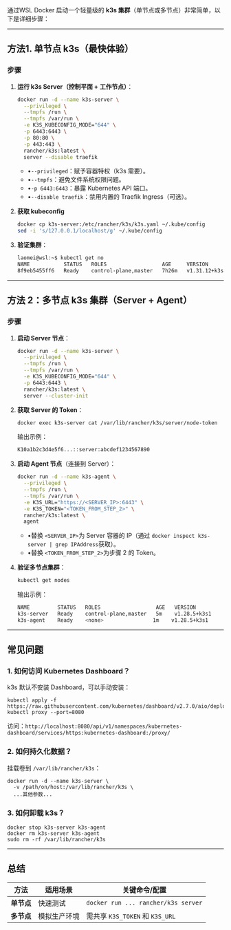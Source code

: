 通过WSL Docker 启动一个轻量级的 **k3s 集群**（单节点或多节点）非常简单，以下是详细步骤：

------

## 方法1. 单节点 k3s（最快体验）

### **步骤**

1. **运行 k3s Server（控制平面 + 工作节点）**：

   ```bash
   docker run -d --name k3s-server \
     --privileged \
     --tmpfs /run \
     --tmpfs /var/run \
     -e K3S_KUBECONFIG_MODE="644" \
     -p 6443:6443 \
     -p 80:80 \
     -p 443:443 \
     rancher/k3s:latest \
     server --disable traefik
   ```

   - •`--privileged`：赋予容器特权（k3s 需要）。
   - •`--tmpfs`：避免文件系统权限问题。
   - •`-p 6443:6443`：暴露 Kubernetes API 端口。
   - •`--disable traefik`：禁用内置的 Traefik Ingress（可选）。

   

2. **获取 kubeconfig**

   ```bash
   docker cp k3s-server:/etc/rancher/k3s/k3s.yaml ~/.kube/config
   sed -i 's/127.0.0.1/localhost/g' ~/.kube/config
   ```

   

3. **验证集群**：

   ```bash
   laomei@wsl:~$ kubectl get no
   NAME           STATUS   ROLES                  AGE     VERSION
   8f9eb5455ff6   Ready    control-plane,master   7h26m   v1.31.12+k3s1
   ```

   

   

------

## **方法 2：多节点 k3s 集群（Server + Agent）**

### **步骤**

1. **启动 Server 节点**： 

   ```bash
   docker run -d --name k3s-server \
     --privileged \
     --tmpfs /run \
     --tmpfs /var/run \
     -e K3S_KUBECONFIG_MODE="644" \
     -p 6443:6443 \
     rancher/k3s:latest \
     server --cluster-init
   ```

   

2. **获取 Server 的 Token**：

   ```bash
   docker exec k3s-server cat /var/lib/rancher/k3s/server/node-token
   ```

   输出示例：

   ```bash
   K10a1b2c3d4e5f6...::server:abcdef1234567890
   ```

3. **启动 Agent 节点**（连接到 Server）：

   ```bash
   docker run -d --name k3s-agent \
     --privileged \
     --tmpfs /run \
     --tmpfs /var/run \
     -e K3S_URL="https://<SERVER_IP>:6443" \
     -e K3S_TOKEN="<TOKEN_FROM_STEP_2>" \
     rancher/k3s:latest \
     agent
   ```

   - •替换 `<SERVER_IP>`为 Server 容器的 IP（通过 `docker inspect k3s-server | grep IPAddress`获取）。
   - •替换 `<TOKEN_FROM_STEP_2>`为步骤 2 的 Token。

4. **验证多节点集群**：

   ```bash
   kubectl get nodes
   ```

   输出示例：

   ```bash
   NAME         STATUS   ROLES                  AGE   VERSION
   k3s-server   Ready    control-plane,master   5m    v1.28.5+k3s1
   k3s-agent    Ready    <none>                1m    v1.28.5+k3s1
   ```

   

------

## **常见问题**

### **1. 如何访问 Kubernetes Dashboard？**

k3s 默认不安装 Dashboard，可以手动安装：

```
kubectl apply -f https://raw.githubusercontent.com/kubernetes/dashboard/v2.7.0/aio/deploy/recommended.yaml
kubectl proxy --port=8080
```

访问：`http://localhost:8080/api/v1/namespaces/kubernetes-dashboard/services/https:kubernetes-dashboard:/proxy/`

### **2. 如何持久化数据？**

挂载卷到 `/var/lib/rancher/k3s`：

```
docker run -d --name k3s-server \
  -v /path/on/host:/var/lib/rancher/k3s \
  ...其他参数...
```

### **3. 如何卸载 k3s？**

```
docker stop k3s-server k3s-agent
docker rm k3s-server k3s-agent
sudo rm -rf /var/lib/rancher/k3s
```

------

## **总结**

| 方法       | 适用场景     | 关键命令/配置                       |
| ---------- | ------------ | ----------------------------------- |
| **单节点** | 快速测试     | `docker run ... rancher/k3s server` |
| **多节点** | 模拟生产环境 | 需共享 `K3S_TOKEN` 和 `K3S_URL`     |

